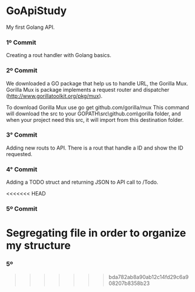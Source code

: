 # GoApiStudy
My first Golang API.

### 1º Commit 
Creating a rout handler with Golang basics.

### 2º Commit
We downloaded a GO package that help us to handle URL, the Gorilla Mux. 
Gorilla Mux is package implements a request router and dispatcher (http://www.gorillatoolkit.org/pkg/mux).

To download Gorilla Mux  use go get github.com/gorilla/mux
This command will download the src to your GOPATH\src\github.com\gorilla folder, and when your project need this src, it will import from this destination folder. 

### 3° Commit
Adding new routs to API. 
There is a rout that handle a ID and show the ID requested.

### 4° Commit
Adding a TODO struct and returning JSON to API call to /Todo.

<<<<<<< HEAD
### 5º Commit
Segregating file in order to organize my structure
=======
### 5º
>>>>>>> bda782ab8a90ab12c14fd29c6a908207b8358b23
